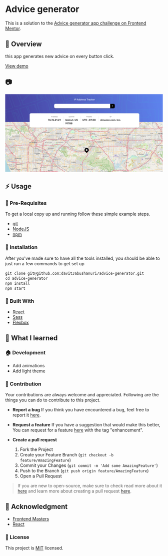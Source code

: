 # Advice generator

This is a solution to the [Advice generator app challenge on Frontend Mentor](https://www.frontendmentor.io/challenges/advice-generator-app-QdUG-13db).

## :beginner: Overview

this app generates new advice on every button click.

[View demo](https://davitjabushanuri.github.io/advice-generator/)

## :camera:

![](./templates/template.png)

## :zap: Usage

### :notebook: Pre-Requisites

To get a local copy up and running follow these simple example steps.

- [git](https://git-scm.com/)
- [NodeJS](https://nodejs.dev/)
- [npm](https://npmjscom/)

### :electric_plug: Installation

After you've made sure to have all the tools installed, you should be able to just run a few commands to get set up

```
git clone git@github.com:davitJabushanuri/advice-generator.git
cd advice-generator
npm install
npm start
```

### :hammer: Built With

- [React](reactjs.org)
- [Sass](https://sass-lang.com/)
- [Flexbox](https://css-tricks.com/snippets/css/a-guide-to-flexbox/)

## :book: What I learned

### :house: Development

- Add animations
- Add light theme

### 🤝 Contribution

Your contributions are always welcome and appreciated. Following are the things you can do to contribute to this project.

- **Report a bug**
  If you think you have encountered a bug, feel free to report it [here](https://github.com/davitJabushanuri/advice-generator/issues).
  <br/>
- **Request a feature**
  If you have a suggestion that would make this better, You can request for a feature [here](https://github.com/davitJabushanuri/advice-generator/issues) with the tag "enhancement".
  <br/>

- **Create a pull request**

  1. Fork the Project
  2. Create your Feature Branch (`git checkout -b feature/AmazingFeature`)
  3. Commit your Changes (`git commit -m 'Add some AmazingFeature'`)
  4. Push to the Branch (`git push origin feature/AmazingFeature`)
  5. Open a Pull Request
     <br/>

> If you are new to open-source, make sure to check read more about it [here](https://www.digitalocean.com/community/tutorial_series/an-introduction-to-open-source) and learn more about creating a pull request [here](https://www.digitalocean.com/community/tutorials/how-to-create-a-pull-request-on-github).

## :star2: Acknowledgment

- [Frontend Masters](https://www.frontendmentor.io/home)
- [React](reactjs.org)

### 📝 License

This project is [MIT](https://github.com/davitJabushanuri/readme/blob/master/LICENSE) licensed.
